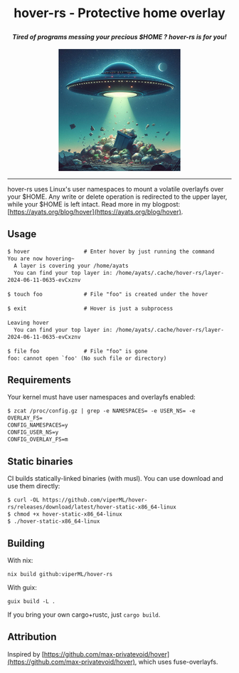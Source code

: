 
<h1>
  <p align="center">
    hover-rs - Protective home overlay
  </p>
</h1>

<h4>
  <p align="center">
    <i>Tired of programs messing your precious $HOME ? hover-rs is for you!</i>
  </p>
</h4>

<p align="center">
  <img src="./.github/Designer.jpeg" width="274">
</p>


---

hover-rs uses Linux's user namespaces to mount a volatile overlayfs over your
$HOME. Any write or delete operation is redirected to the upper layer, while
your $HOME is left intact. Read more in my blogpost: [https://ayats.org/blog/hover](https://ayats.org/blog/hover).

## Usage

```
$ hover                 # Enter hover by just running the command
You are now hovering~
  A layer is covering your /home/ayats
  You can find your top layer in: /home/ayats/.cache/hover-rs/layer-2024-06-11-0635-evCxznv

$ touch foo             # File "foo" is created under the hover

$ exit                  # Hover is just a subprocess

Leaving hover
  You can find your top layer in: /home/ayats/.cache/hover-rs/layer-2024-06-11-0635-evCxznv

$ file foo              # File "foo" is gone
foo: cannot open `foo' (No such file or directory)
```

## Requirements

Your kernel must have user namespaces and overlayfs enabled:

```
$ zcat /proc/config.gz | grep -e NAMESPACES= -e USER_NS= -e OVERLAY_FS=
CONFIG_NAMESPACES=y
CONFIG_USER_NS=y
CONFIG_OVERLAY_FS=m
```

## Static binaries

CI builds statically-linked binaries (with musl). You can use download and use
them directly:

```
$ curl -OL https://github.com/viperML/hover-rs/releases/download/latest/hover-static-x86_64-linux
$ chmod +x hover-static-x86_64-linux
$ ./hover-static-x86_64-linux
```

## Building

With nix:

```
nix build github:viperML/hover-rs
```

With guix:

```
guix build -L .
```

If you bring your own cargo+rustc, just `cargo build`.

## Attribution

Inspired by
[https://github.com/max-privatevoid/hover](https://github.com/max-privatevoid/hover),
which uses fuse-overlayfs.
